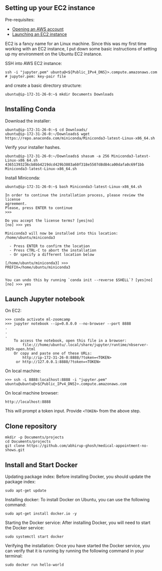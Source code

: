## Setting up your EC2 instance

Pre-requisites:
* [Opening an AWS account](https://mlbookcamp.com/article/aws)
* [Launching an EC2 instance](https://mlbookcamp.com/article/aws-ec2)

EC2 is a fancy name for an Linux machine. Since this was my first time working with an EC2 instance, I put down some basic instructions of setting up my environment on the Ubuntu EC2 instance.

SSH into AWS EC2 instance:
```
ssh -i "jupyter.pem" ubuntu@<${Public_IPv4_DNS}>.compute.amazonaws.com # jupyter.pem: key-pair file
```

and create a basic directory structure:
```
ubuntu@ip-172-31-26-0:~$ mkdir Documents Downloads
```

## Installing Conda



Download the installer:
```
ubuntu@ip-172-31-26-0:~$ cd Downloads/
ubuntu@ip-172-31-26-0:~/Downloads$ wget https://repo.anaconda.com/miniconda/Miniconda3-latest-Linux-x86_64.sh
```
Verify your installer hashes.
```
ubuntu@ip-172-31-26-0:~/Downloads$ shasum -a 256 Miniconda3-latest-Linux-x86_64.sh 
43651393236cb8bb4219dcd429b3803a60f318e5507d8d84ca00dafa0c69f1bb  Miniconda3-latest-Linux-x86_64.sh
```

Install Miniconda:
```
ubuntu@ip-172-31-26-0:~$ bash Miniconda3-latest-Linux-x86_64.sh

In order to continue the installation process, please review the license
agreement.
Please, press ENTER to continue
>>> 

Do you accept the license terms? [yes|no]
[no] >>> yes

Miniconda3 will now be installed into this location:
/home/ubuntu/miniconda3

  - Press ENTER to confirm the location
  - Press CTRL-C to abort the installation
  - Or specify a different location below

[/home/ubuntu/miniconda3] >>> 
PREFIX=/home/ubuntu/miniconda3


You can undo this by running `conda init --reverse $SHELL`? [yes|no]
[no] >>> yes
```

## Launch Jupyter notebook

On EC2:

```
>>> conda activate ml-zoomcamp
>>> jupyter notebook --ip=0.0.0.0 --no-browser --port 8888
.
.
.
    To access the notebook, open this file in a browser:
        file:///home/ubuntu/.local/share/jupyter/runtime/nbserver-3029-open.html
    Or copy and paste one of these URLs:
        http://ip-172-31-26-0:8888/?token=<TOKEN>
     or http://127.0.0.1:8888/?token=<TOKEN>
```

On local machine:

```
>>> ssh -L 8888:localhost:8888 -i "jupyter.pem" ubuntu@ubuntu@<${Public_IPv4_DNS}>.compute.amazonaws.com
```

On local machine browser:

```
http://localhost:8888
```

This will prompt a token input. Provide `<TOKEN>` from the above step.

## Clone repository

```
mkdir -p Documents/projects
cd Documents/projects
git clone https://github.com/abhirup-ghosh/medical-appointment-no-shows.git
```

## Install and Start Docker

Updating package index: Before installing Docker, you should update the package index:

```
sudo apt-get update
```

Installing docker: To install Docker on Ubuntu, you can use the following command:


```
sudo apt-get install docker.io -y
```

Starting the Docker service: After installing Docker, you will need to start the Docker service:

```
sudo systemctl start docker
```

Verifying the installation: Once you have started the Docker service, you can verify that it is running by running the following command in your terminal:

```
sudo docker run hello-world
```